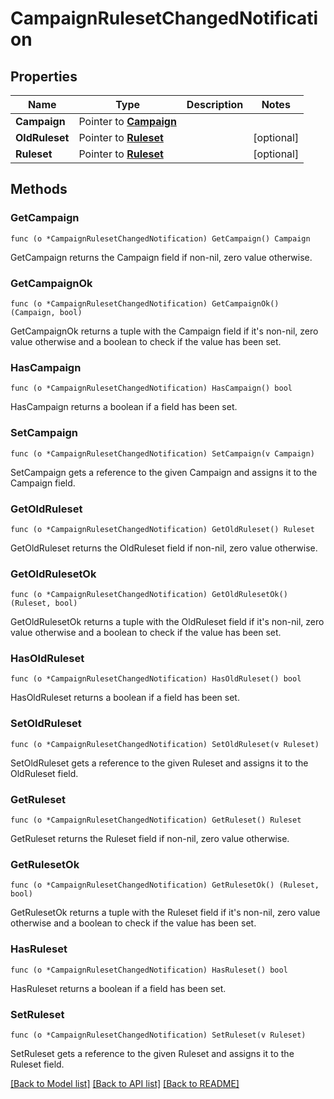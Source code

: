 # CampaignRulesetChangedNotification

## Properties

Name | Type | Description | Notes
------------ | ------------- | ------------- | -------------
**Campaign** | Pointer to [**Campaign**](Campaign.md) |  | 
**OldRuleset** | Pointer to [**Ruleset**](Ruleset.md) |  | [optional] 
**Ruleset** | Pointer to [**Ruleset**](Ruleset.md) |  | [optional] 

## Methods

### GetCampaign

`func (o *CampaignRulesetChangedNotification) GetCampaign() Campaign`

GetCampaign returns the Campaign field if non-nil, zero value otherwise.

### GetCampaignOk

`func (o *CampaignRulesetChangedNotification) GetCampaignOk() (Campaign, bool)`

GetCampaignOk returns a tuple with the Campaign field if it's non-nil, zero value otherwise
and a boolean to check if the value has been set.

### HasCampaign

`func (o *CampaignRulesetChangedNotification) HasCampaign() bool`

HasCampaign returns a boolean if a field has been set.

### SetCampaign

`func (o *CampaignRulesetChangedNotification) SetCampaign(v Campaign)`

SetCampaign gets a reference to the given Campaign and assigns it to the Campaign field.

### GetOldRuleset

`func (o *CampaignRulesetChangedNotification) GetOldRuleset() Ruleset`

GetOldRuleset returns the OldRuleset field if non-nil, zero value otherwise.

### GetOldRulesetOk

`func (o *CampaignRulesetChangedNotification) GetOldRulesetOk() (Ruleset, bool)`

GetOldRulesetOk returns a tuple with the OldRuleset field if it's non-nil, zero value otherwise
and a boolean to check if the value has been set.

### HasOldRuleset

`func (o *CampaignRulesetChangedNotification) HasOldRuleset() bool`

HasOldRuleset returns a boolean if a field has been set.

### SetOldRuleset

`func (o *CampaignRulesetChangedNotification) SetOldRuleset(v Ruleset)`

SetOldRuleset gets a reference to the given Ruleset and assigns it to the OldRuleset field.

### GetRuleset

`func (o *CampaignRulesetChangedNotification) GetRuleset() Ruleset`

GetRuleset returns the Ruleset field if non-nil, zero value otherwise.

### GetRulesetOk

`func (o *CampaignRulesetChangedNotification) GetRulesetOk() (Ruleset, bool)`

GetRulesetOk returns a tuple with the Ruleset field if it's non-nil, zero value otherwise
and a boolean to check if the value has been set.

### HasRuleset

`func (o *CampaignRulesetChangedNotification) HasRuleset() bool`

HasRuleset returns a boolean if a field has been set.

### SetRuleset

`func (o *CampaignRulesetChangedNotification) SetRuleset(v Ruleset)`

SetRuleset gets a reference to the given Ruleset and assigns it to the Ruleset field.


[[Back to Model list]](../README.md#documentation-for-models) [[Back to API list]](../README.md#documentation-for-api-endpoints) [[Back to README]](../README.md)


